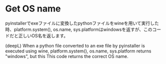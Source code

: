 # Get OS name

pyinstallerでexeファイルに変換したpythonファイルをwineを用いて実行した時、platform.system(), os.name, sys.platformはwindowsを返すが、このコードだと正しいOS名を返します。

(deepL)
When a python file converted to an exe file by pyinstaller is executed using wine, platform.system(), os.name, sys.platform returns "windows", but this This code returns the correct OS name.
